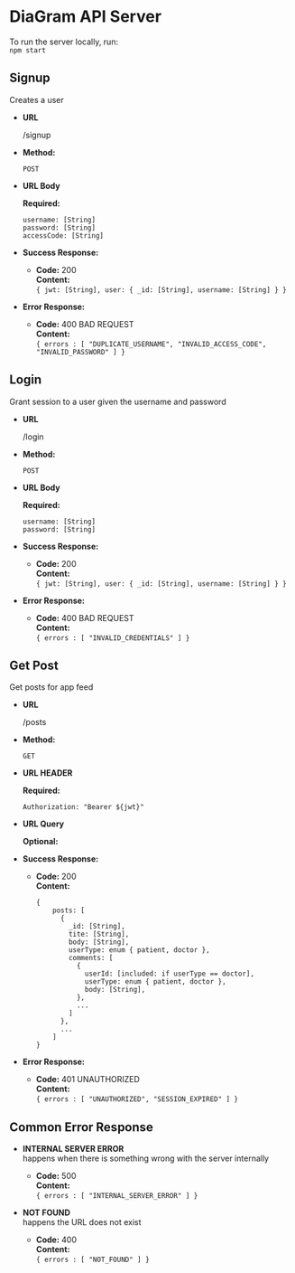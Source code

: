 # DiaGram API Server
To run the server locally, run: <br />
`npm start`<br />

**Signup**
----
  Creates a user

* **URL**

  /signup

* **Method:**

  `POST`
  
*  **URL Body**

   **Required:**
 
   `username: [String]` <br />
   `password: [String]` <br />
   `accessCode: [String]` <br />

* **Success Response:**

  * **Code:** 200 <br />
    **Content:** <br />
    `
    {
        jwt: [String],
        user: {
            _id: [String],
            username: [String]
        }
    }
    `
* **Error Response:**

  * **Code:** 400 BAD REQUEST <br />
    **Content:** <br />
    `{ errors : [ "DUPLICATE_USERNAME", "INVALID_ACCESS_CODE", "INVALID_PASSWORD" ] }`

**Login**
----
Grant session to a user given the username and password

* **URL**

  /login

* **Method:**

  `POST`
  
*  **URL Body**

   **Required:**
 
   `username: [String]` <br />
   `password: [String]` <br />

* **Success Response:**

  * **Code:** 200 <br />
    **Content:** <br />
    `
    {
        jwt: [String],
        user: {
            _id: [String],
            username: [String]
        }
    }
    `
* **Error Response:**

  * **Code:** 400 BAD REQUEST <br />
    **Content:** <br />
    `{ errors : [ "INVALID_CREDENTIALS" ] }`


**Get Post**
----
Get posts for app feed

* **URL**

  /posts

* **Method:**

  `GET`

* **URL HEADER**

   **Required:**
  
  `Authorization: "Bearer ${jwt}"`

*  **URL Query**

   **Optional:**
    
* **Success Response:**

  * **Code:** 200 <br />
    **Content:** <br />
    ```
    {
        posts: [
          {
            _id: [String],
            tite: [String],
            body: [String],
            userType: enum { patient, doctor },
            comments: [
              {
                userId: [included: if userType == doctor], 
                userType: enum { patient, doctor },
                body: [String],
              },
              ...
            ]
          },
          ...
        ]
    }
    ```
* **Error Response:**

  * **Code:** 401 UNAUTHORIZED <br />
    **Content:** <br />
    `{ errors : [ "UNAUTHORIZED", "SESSION_EXPIRED" ] }`

**Common Error Response**
----
* **INTERNAL SERVER ERROR** <br />
happens when there is something wrong with the server internally
  * **Code:** 500 <br />
    **Content:** <br />
    `{ errors : [ "INTERNAL_SERVER_ERROR" ] }`

* **NOT FOUND** <br />
happens the URL does not exist
  * **Code:** 400 <br />
    **Content:** <br />
    `{ errors : [ "NOT_FOUND" ] }`
